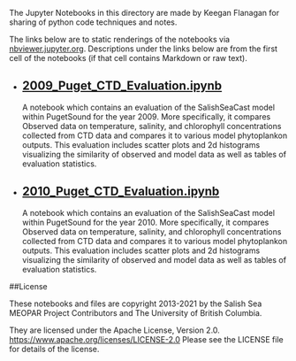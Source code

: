 The Jupyter Notebooks in this directory are made by Keegan Flanagan
for sharing of python code techniques and notes.

The links below are to static renderings of the notebooks via
[nbviewer.jupyter.org](https://nbviewer.jupyter.org/).
Descriptions under the links below are from the first cell of the notebooks
(if that cell contains Markdown or raw text).

* ## [2009_Puget_CTD_Evaluation.ipynb](https://nbviewer.jupyter.org/github/SalishSeaCast/analysis-keegan/blob/master/notebooks/Evaluations/CTD_Individual_year_evaluations/2009_Puget_CTD_Evaluation.ipynb)  
    
    A notebook which contains an evaluation of the SalishSeaCast model within PugetSound for the year 2009. More specifically, it compares Observed data on temperature, salinity, and chlorophyll concentrations  collected from CTD data and compares it to various model phytoplankon outputs. This evaluation includes scatter plots and 2d histograms visualizing the similarity of observed and model data as well as tables of evaluation statistics. 

* ## [2010_Puget_CTD_Evaluation.ipynb](https://nbviewer.jupyter.org/github/SalishSeaCast/analysis-keegan/blob/master/notebooks/Evaluations/CTD_Individual_year_evaluations/2010_Puget_CTD_Evaluation.ipynb)  
    
    A notebook which contains an evaluation of the SalishSeaCast model within PugetSound for the year 2010. More specifically, it compares Observed data on temperature, salinity, and chlorophyll concentrations  collected from CTD data and compares it to various model phytoplankon outputs. This evaluation includes scatter plots and 2d histograms visualizing the similarity of observed and model data as well as tables of evaluation statistics. 


##License

These notebooks and files are copyright 2013-2021
by the Salish Sea MEOPAR Project Contributors
and The University of British Columbia.

They are licensed under the Apache License, Version 2.0.
https://www.apache.org/licenses/LICENSE-2.0
Please see the LICENSE file for details of the license.
